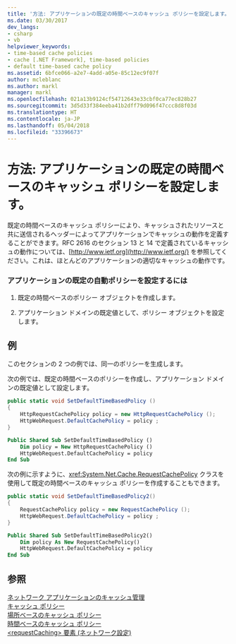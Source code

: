 ```yaml
---
title: '方法: アプリケーションの既定の時間ベースのキャッシュ ポリシーを設定します。'
ms.date: 03/30/2017
dev_langs:
- csharp
- vb
helpviewer_keywords:
- time-based cache policies
- cache [.NET Framework], time-based policies
- default time-based cache policy
ms.assetid: 6bfce066-a2e7-4add-a05e-85c12ec9f07f
author: mcleblanc
ms.author: markl
manager: markl
ms.openlocfilehash: 021a13b9124cf54712643e33cbf0ca77ec828b27
ms.sourcegitcommit: 3d5d33f384eeba41b2dff79d096f47ccc8d8f03d
ms.translationtype: HT
ms.contentlocale: ja-JP
ms.lasthandoff: 05/04/2018
ms.locfileid: "33396673"
---
```

# <a name="how-to-set-the-default-time-based-cache-policy-for-an-application"></a>方法: アプリケーションの既定の時間ベースのキャッシュ ポリシーを設定します。
既定の時間ベースのキャッシュ ポリシーにより、キャッシュされたリソースと共に送信されるヘッダーによってアプリケーションでキャッシュの動作を定義することができます。RFC 2616 のセクション 13 と 14 で定義されているキャッシュの動作については、[http://www.ietf.org](http://www.ietf.org/) を参照してください。これは、ほとんどのアプリケーションの適切なキャッシュの動作です。  
  
### <a name="to-set-the-default-automatic-policy-for-an-application"></a>アプリケーションの既定の自動ポリシーを設定するには  
  
1.  既定の時間ベースのポリシー オブジェクトを作成します。  
  
2.  アプリケーション ドメインの既定値として、ポリシー オブジェクトを設定します。  
  
## <a name="example"></a>例  
 このセクションの 2 つの例では、同一のポリシーを生成します。  
  
 次の例では、既定の時間ベースのポリシーを作成し、アプリケーション ドメインの既定値として設定します。  
  
```csharp  
public static void SetDefaultTimeBasedPolicy ()  
{  
    HttpRequestCachePolicy policy = new HttpRequestCachePolicy ();  
    HttpWebRequest.DefaultCachePolicy = policy ;  
}  
```  
  
```vb  
Public Shared Sub SetDefaultTimeBasedPolicy ()  
    Dim policy = New HttpRequestCachePolicy ()  
    HttpWebRequest.DefaultCachePolicy = policy  
End Sub  
```  
  
 次の例に示すように、<xref:System.Net.Cache.RequestCachePolicy> クラスを使用して既定の時間ベースのキャッシュ ポリシーを作成することもできます。  
  
```csharp  
public static void SetDefaultTimeBasedPolicy2()  
{  
    RequestCachePolicy policy = new RequestCachePolicy ();  
    HttpWebRequest.DefaultCachePolicy = policy ;  
}  
```  
  
```vb  
Public Shared Sub SetDefaultTimeBasedPolicy2()  
    Dim policy As New RequestCachePolicy()  
    HttpWebRequest.DefaultCachePolicy = policy  
End Sub  
```  
  
## <a name="see-also"></a>参照  
 [ネットワーク アプリケーションのキャッシュ管理](../../../docs/framework/network-programming/cache-management-for-network-applications.md)  
 [キャッシュ ポリシー](../../../docs/framework/network-programming/cache-policy.md)  
 [場所ベースのキャッシュ ポリシー](../../../docs/framework/network-programming/location-based-cache-policies.md)  
 [時間ベースのキャッシュ ポリシー](../../../docs/framework/network-programming/time-based-cache-policies.md)  
 [\<requestCaching> 要素 (ネットワーク設定)](../../../docs/framework/configure-apps/file-schema/network/requestcaching-element-network-settings.md)
